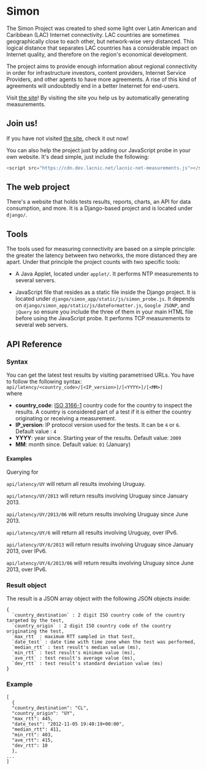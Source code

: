 # Simon
The Simon Project was created to shed some light over Latin American and Caribbean (LAC) Internet connectivity. LAC countries are sometimes geographically close to each other, but network-wise very distanced. This logical distance that separates LAC countries has a considerable impact on Internet quality, and therefore on the region's economical development.

The project aims to provide enough information about regional connectivity in order for infrastructure investors, content providers, Internet Service Providers, and other agents to have more agreements. A rise of this kind of agreements will undoubtedly end in a better Ineternet for end-users.

Visit [the site](http://simon.lacnic.net "Proyecto Simón")! By visiting the site you help us by automatically generating measurements.

## Join us!
If you have not visited [the site](http://simon.lacnic.net "Proyecto Simón"), check it out now!

You can also help the project just by adding our JavaScript probe in your own website. It's dead simple, just include the following:
```javascript
<script src="https://cdn.dev.lacnic.net/lacnic-net-measurements.js"></script>
```

## The web project
There's a website that holds tests results, reports, charts, an API for data consumption, and more. It is a Django-based project and is located under `django/`.

## Tools
The tools used for measuring connectivity are based on a simple principle: the greater the latency between two networks, the more distanced they are apart. Under that principle the project counts with two specific tools:

- A Java Applet, located under `applet/`. It performs NTP measurements to several servers.

- JavaScript file that resides as a static file inside the Django project. It is located under `django/simon_app/static/js/simon_probe.js`. It depends on `django/simon_app/static/js/dateFormatter.js`, `Google JSONP`, and `jQuery`
 so ensure you include the three of them in your main HTML file before using the JavaScript probe. It performs TCP measurements to several web servers.


## API Reference
### Syntax
You can get the latest test results by visiting parametrised URLs. You have to follow the following syntax:
`api/latency/<country_code>/[<IP_version>]/[<YYYY>]/[<MM>]`<br>
where

- **country_code**: <a href="http://en.wikipedia.org/wiki/ISO_3166-1">ISO 3166-1</a> country code for the country to inspect the results. A country is considered part of a test if it is either the country originating or receiving a measurement.
- **IP_version**: IP protocol version  used for the tests. It can be `4` or `6`. Default value : `4`
- **YYYY**: year since. Starting year of the results. Default value: `2009`
- **MM**: month since. Default value: `01` (January)
#### Examples
Querying for

`api/latency/UY` will return all results involving Uruguay.

`api/latency/UY/2013` will return results involving Uruguay since January 2013.

`api/latency/UY/2013/06` will return results involving Uruguay since June 2013.

`api/latency/UY/6` will return all results involving Uruguay, over IPv6.

`api/latency/UY/6/2013` will return results involving Uruguay since January 2013, over IPv6.

`api/latency/UY/6/2013/06` will return results involving Uruguay since June 2013, over IPv6.



### Result object
The result is a JSON array object with the following JSON objects inside:

```
{
  `country_destination` : 2 digit ISO country code of the country targeted by the test,
  `country_origin` : 2 digit ISO country code of the country originating the test,
  `max_rtt` : maximum RTT sampled in that test,
  `date_test` : date time with time zone when the test was performed,
  `median_rtt` : test result's median value (ms),
  `min_rtt` : test result's minimum value (ms),
  `ave_rtt` : test result's average value (ms),
  `dev_rtt` : test result's standard deviation value (ms)
}
```
### Example
```
[
  {
  "country_destination": "CL",
  "country_origin": "UY",
  "max_rtt": 445,
  "date_test": "2012-11-05 19:40:19+00:00",
  "median_rtt": 411,
  "min_rtt": 403,
  "ave_rtt": 415,
  "dev_rtt": 10
  },
...
]
```
